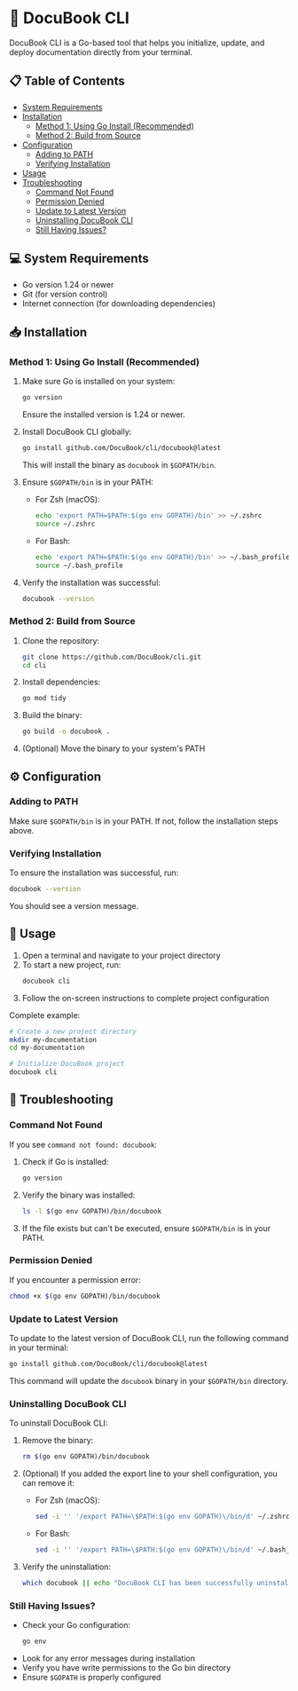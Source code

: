 # 🚀 DocuBook CLI

DocuBook CLI is a Go-based tool that helps you initialize, update, and deploy documentation directly from your terminal.

## 📋 Table of Contents
- [System Requirements](#-system-requirements)
- [Installation](#-installation)
  - [Method 1: Using Go Install (Recommended)](#method-1-using-go-install-recommended)
  - [Method 2: Build from Source](#method-2-build-from-source)
- [Configuration](#️-configuration)
  - [Adding to PATH](#adding-to-path)
  - [Verifying Installation](#verifying-installation)
- [Usage](#-usage)
- [Troubleshooting](#-troubleshooting)
  - [Command Not Found](#command-not-found)
  - [Permission Denied](#permission-denied)
  - [Update to Latest Version](#update-to-latest-version)
  - [Uninstalling DocuBook CLI](#uninstalling-docubook-cli)
  - [Still Having Issues?](#still-having-issues)

## 💻 System Requirements

- Go version 1.24 or newer
- Git (for version control)
- Internet connection (for downloading dependencies)

## 📥 Installation

### Method 1: Using Go Install (Recommended)

1. Make sure Go is installed on your system:
   ```bash
   go version
   ```
   Ensure the installed version is 1.24 or newer.

2. Install DocuBook CLI globally:
   ```bash
   go install github.com/DocuBook/cli/docubook@latest
   ```

   This will install the binary as `docubook` in `$GOPATH/bin`.

3. Ensure `$GOPATH/bin` is in your PATH:
   - For Zsh (macOS):
     ```bash
     echo 'export PATH=$PATH:$(go env GOPATH)/bin' >> ~/.zshrc
     source ~/.zshrc
     ```
   - For Bash:
     ```bash
     echo 'export PATH=$PATH:$(go env GOPATH)/bin' >> ~/.bash_profile
     source ~/.bash_profile
     ```

4. Verify the installation was successful:
   ```bash
   docubook --version
   ```

### Method 2: Build from Source

1. Clone the repository:
   ```bash
   git clone https://github.com/DocuBook/cli.git
   cd cli
   ```

2. Install dependencies:
   ```bash
   go mod tidy
   ```

3. Build the binary:
   ```bash
   go build -o docubook .
   ```

4. (Optional) Move the binary to your system's PATH

## ⚙️ Configuration

### Adding to PATH

Make sure `$GOPATH/bin` is in your PATH. If not, follow the installation steps above.

### Verifying Installation

To ensure the installation was successful, run:
```bash
docubook --version
```

You should see a version message.

## 🚀 Usage

1. Open a terminal and navigate to your project directory
2. To start a new project, run:
   ```bash
   docubook cli
   ```
3. Follow the on-screen instructions to complete project configuration

Complete example:
```bash
# Create a new project directory
mkdir my-documentation
cd my-documentation

# Initialize DocuBook project
docubook cli
```

## 🔧 Troubleshooting

### Command Not Found

If you see `command not found: docubook`:

1. Check if Go is installed:
   ```bash
   go version
   ```

2. Verify the binary was installed:
   ```bash
   ls -l $(go env GOPATH)/bin/docubook
   ```

3. If the file exists but can't be executed, ensure `$GOPATH/bin` is in your PATH.

### Permission Denied

If you encounter a permission error:
```bash
chmod +x $(go env GOPATH)/bin/docubook
```

### Update to Latest Version

To update to the latest version of DocuBook CLI, run the following command in your terminal:
```bash
go install github.com/DocuBook/cli/docubook@latest
```
This command will update the `docubook` binary in your `$GOPATH/bin` directory.

### Uninstalling DocuBook CLI

To uninstall DocuBook CLI:

1. Remove the binary:
   ```bash
   rm $(go env GOPATH)/bin/docubook
   ```

2. (Optional) If you added the export line to your shell configuration, you can remove it:
   - For Zsh (macOS):
     ```bash
     sed -i '' '/export PATH=\$PATH:$(go env GOPATH)\/bin/d' ~/.zshrc
     ```
   - For Bash:
     ```bash
     sed -i '' '/export PATH=\$PATH:$(go env GOPATH)\/bin/d' ~/.bash_profile
     ```

3. Verify the uninstallation:
   ```bash
   which docubook || echo "DocuBook CLI has been successfully uninstalled"
   ```

### Still Having Issues?

- Check your Go configuration:
  ```bash
  go env
  ```
- Look for any error messages during installation
- Verify you have write permissions to the Go bin directory
- Ensure `$GOPATH` is properly configured
